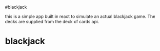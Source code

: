 #blackjack

this is a simple app built in react to simulate an actual blackjack game. The decks are supplied from the deck of cards api.
# blackjack
